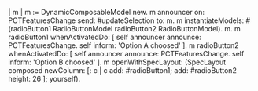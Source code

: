 | m |
m := DynamicComposableModel new.
m announcer 
	on: PCTFeaturesChange
	send: #updateSelection
	to: m.
m instantiateModels: #(radioButton1 RadioButtonModel radioButton2 RadioButtonModel).
m.
m radioButton1 
	whenActivatedDo: [ 
		self announcer announce: PCTFeaturesChange.
		self inform: 'Option A choosed' ].
m radioButton2
	whenActivatedDo: [ 
		self announcer announce: PCTFeaturesChange.
		self inform: 'Option B choosed' ].
m openWithSpecLayout: (SpecLayout composed
	newColumn: [: c | 
		c add: #radioButton1;
			add: #radioButton2 height: 26 ];
	yourself).